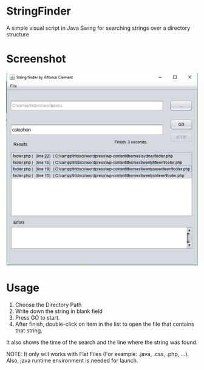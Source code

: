 # StringFinder
A simple visual script in Java Swing for searching strings over a directory structure

# Screenshot
![alt tag](https://github.com/alfoncp1990/StringFinder/blob/master/stringFinderImage.jpg)

# Usage
1. Choose the Directory Path
2. Write down the string in blank field
3. Press GO to start.
4. After finish, double-click on item in the list to open the file that contains that string.

It also shows the time of the search and the line where the string was found.

NOTE: It only will works with Flat Files (For example: .java, .css, .php, ...). Also, java runtime environment is needed for launch.

